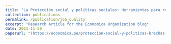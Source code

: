 ```yaml
---
title: "La Protección social y políticas sociales: Herramientas para reducir brechas antes, durante y después de la crisis del Covid-19 en Perú"
collection: publications
permalink: /publication/job_quality
excerpt: "Research Article for the Economica Organization blog"
date: 2021-11-20
paperurl: "(https://economica.pe/proteccion-social-y-politicas-brechas-covid-19-peru/)"
---
```


